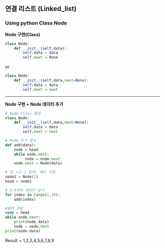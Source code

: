 ## 연결 리스트 (Linked_list)
### Using python Class Node

**Node 구현(Class)**
```python
class Node:
    def __init__(self,data):
        self.data = data
        self.next = None
```
or
```python
class Node:
    def __init__(self,data,next=None):
        self.data = data
        self.next = next
```
---

**Node 구현 + Node 데이터 추가**
```python
# Node Class 생성
class Node:
    def __init__(self,data,next=None):
        self.data = data
        self.next = next

# Node 추가 함수        
def add(data):
    node = head
    while node.next:
         node = node.next
    node.next = Node(data)

# 첫 노드 1 입력, 헤드 지정
node1 = Node(1)
head = node1

# 2~9까지 데이터 넣기
for index in range(2,10):
    add(index)

#출력 부분
node = head
while node.next:
    print(node.data)
    node = node.next
print(node.data)
```

Result = 1,2,3,4,5,6,7,8,9